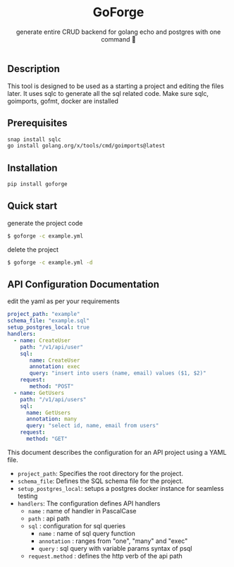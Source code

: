 <p align="center">

<h1 align="center">GoForge</h1>

<p align="center">
    generate entire CRUD backend for golang echo and postgres with one command 💙
    <br />
    <br />
    
## Description
 This tool is designed to be used as a starting a project and editing the files later. It uses sqlc to generate all the sql related code. Make sure sqlc, goimports, gofmt, docker are installed

 ## Prerequisites
 ```bash
snap install sqlc
go install golang.org/x/tools/cmd/goimports@latest
```

 ## Installation
 ```bash
pip install goforge
```
## Quick start
generate the project code
```bash
$ goforge -c example.yml
```
delete the project
```bash
$ goforge -c example.yml -d
```

## API Configuration Documentation

edit the yaml as per your requirements
```yaml
project_path: "example"
schema_file: "example.sql"
setup_postgres_local: true
handlers:
  - name: CreateUser
    path: "/v1/api/user"
    sql:
       name: CreateUser
       annotation: exec
       query: "insert into users (name, email) values ($1, $2)"
    request:
       method: "POST"
  - name: GetUsers
    path: "/v1/api/users"
    sql:
      name: GetUsers
      annotation: many
      query: "select id, name, email from users"
    request:
      method: "GET"
```

This document describes the configuration for an API project using a YAML file.

-   `project_path`: Specifies the root directory for the project.
-   `schema_file`:  Defines the SQL schema file for the project.
-   `setup_postgres_local`: setups a postgres docker instance for seamless testing
-  `handlers`: The configuration defines API handlers
	-  `name` : name of handler in PascalCase
	- `path` : api path
	- `sql` : configuration for sql queries
		-  `name` : name of sql query function
		- `annotation` : ranges from "one", "many" and "exec"
		- `query` : sql query with variable params syntax of psql
	- `request.method` : defines the http verb of the api path
